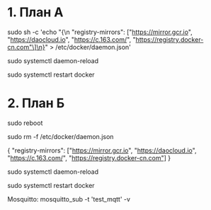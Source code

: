 # 1. План А
sudo sh -c 'echo "{\n "registry-mirrors": ["https://mirror.gcr.io", "https://daocloud.io", "https://c.163.com/", "https://registry.docker-cn.com"\]\n}" > /etc/docker/daemon.json'

sudo systemctl daemon-reload

sudo systemctl restart docker

# 2. План Б

sudo reboot

sudo rm -f /etc/docker/daemon.json

{
 "registry-mirrors": ["https://mirror.gcr.io", "https://daocloud.io", "https://c.163.com/", "https://registry.docker-cn.com"]
}

sudo systemctl daemon-reload

sudo systemctl restart docker


Mosquitto:
mosquitto_sub -t 'test_mqtt' -v
